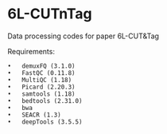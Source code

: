 # 6L-CUTnTag

Data processing codes for paper 6L-CUT&Tag

Requirements:

	•	demuxFQ (3.1.0)
	•	FastQC (0.11.8)
	•	MultiQC (1.18)
	•	Picard (2.20.3)
	•	samtools (1.18) 
	•	bedtools (2.31.0)
	•	bwa
	•	SEACR (1.3)
	•	deepTools (3.5.5)
	
